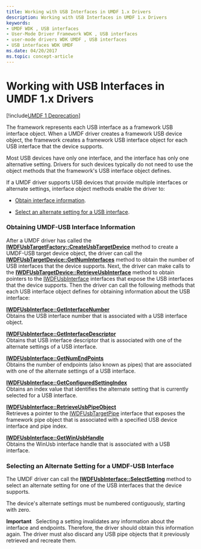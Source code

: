 ```yaml
---
title: Working with USB Interfaces in UMDF 1.x Drivers
description: Working with USB Interfaces in UMDF 1.x Drivers
keywords:
- UMDF WDK , USB interfaces
- User-Mode Driver Framework WDK , USB interfaces
- user-mode drivers WDK UMDF , USB interfaces
- USB interfaces WDK UMDF
ms.date: 04/20/2017
ms.topic: concept-article
---
```


# Working with USB Interfaces in UMDF 1.x Drivers


[!include[UMDF 1 Deprecation](../includes/umdf-1-deprecation.md)]

The framework represents each USB interface as a framework USB interface object. When a UMDF driver creates a framework USB device object, the framework creates a framework USB interface object for each USB interface that the device supports.

Most USB devices have only one interface, and the interface has only one alternative setting. Drivers for such devices typically do not need to use the object methods that the framework's USB interface object defines.

If a UMDF driver supports USB devices that provide multiple interfaces or alternate settings, interface object methods enable the driver to:

-   [Obtain interface information](#obtaining-umdf-usb-interface-information).

-   [Select an alternate setting for a USB interface](#selecting-an-alternate-setting-for-a-umdf-usb-interface).

### Obtaining UMDF-USB Interface Information

After a UMDF driver has called the [**IWDFUsbTargetFactory::CreateUsbTargetDevice**](/windows-hardware/drivers/ddi/wudfusb/nf-wudfusb-iwdfusbtargetfactory-createusbtargetdevice) method to create a UMDF-USB target device object, the driver can call the [**IWDFUsbTargetDevice::GetNumInterfaces**](/windows-hardware/drivers/ddi/wudfusb/nf-wudfusb-iwdfusbtargetdevice-getnuminterfaces) method to obtain the number of USB interfaces that the device supports. Next, the driver can make calls to the [**IWDFUsbTargetDevice::RetrieveUsbInterface**](/windows-hardware/drivers/ddi/wudfusb/nf-wudfusb-iwdfusbtargetdevice-retrieveusbinterface) method to obtain pointers to the [IWDFUsbInterface](/windows-hardware/drivers/ddi/wudfusb/nn-wudfusb-iwdfusbinterface) interfaces that expose the USB interfaces that the device supports. Then the driver can call the following methods that each USB interface object defines for obtaining information about the USB interface:

<a href="" id="iwdfusbinterface--getinterfacenumber"></a>[**IWDFUsbInterface::GetInterfaceNumber**](/windows-hardware/drivers/ddi/wudfusb/nf-wudfusb-iwdfusbinterface-getinterfacenumber)  
Obtains the USB interface number that is associated with a USB interface object.

<a href="" id="iwdfusbinterface--getinterfacedescriptor"></a>[**IWDFUsbInterface::GetInterfaceDescriptor**](/windows-hardware/drivers/ddi/wudfusb/nf-wudfusb-iwdfusbinterface-getinterfacedescriptor)  
Obtains that USB interface descriptor that is associated with one of the alternate settings of a USB interface.

<a href="" id="iwdfusbinterface--getnumendpoints"></a>[**IWDFUsbInterface::GetNumEndPoints**](/windows-hardware/drivers/ddi/wudfusb/nf-wudfusb-iwdfusbinterface-getnumendpoints)  
Obtains the number of endpoints (also known as pipes) that are associated with one of the alternate settings of a USB interface.

<a href="" id="iwdfusbinterface--getconfiguredsettingindex"></a>[**IWDFUsbInterface::GetConfiguredSettingIndex**](/windows-hardware/drivers/ddi/wudfusb/nf-wudfusb-iwdfusbinterface-getconfiguredsettingindex)  
Obtains an index value that identifies the alternate setting that is currently selected for a USB interface.

<a href="" id="iwdfusbinterface--retrieveusbpipeobject"></a>[**IWDFUsbInterface::RetrieveUsbPipeObject**](/windows-hardware/drivers/ddi/wudfusb/nf-wudfusb-iwdfusbinterface-retrieveusbpipeobject)  
Retrieves a pointer to the [IWDFUsbTargetPipe](/windows-hardware/drivers/ddi/wudfusb/nn-wudfusb-iwdfusbtargetpipe) interface that exposes the framework pipe object that is associated with a specified USB device interface and pipe index.

<a href="" id="iwdfusbinterface--getwinusbhandle"></a>[**IWDFUsbInterface::GetWinUsbHandle**](/windows-hardware/drivers/ddi/wudfusb/nf-wudfusb-iwdfusbinterface-getwinusbhandle)  
Obtains the WinUsb interface handle that is associated with a USB interface.

### Selecting an Alternate Setting for a UMDF-USB Interface

The UMDF driver can call the [**IWDFUsbInterface::SelectSetting**](/windows-hardware/drivers/ddi/wudfusb/nf-wudfusb-iwdfusbinterface-selectsetting) method to select an alternate setting for one of the USB interfaces that the device supports.

The device's alternate settings must be numbered contiguously, starting with zero.

**Important**   Selecting a setting invalidates any information about the interface and endpoints. Therefore, the driver should obtain this information again. The driver must also discard any USB pipe objects that it previously retrieved and recreate them.

 

 

